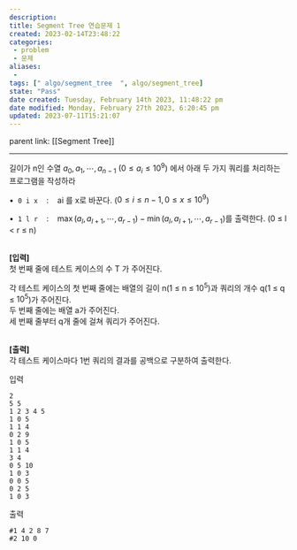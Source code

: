 ```yaml
---
description:
title: Segment Tree 연습문제 1
created: 2023-02-14T23:48:22
categories: 
 - problem
 - 문제
aliases: 
 - 
tags: [" algo/segment_tree  ", algo/segment_tree]
state: "Pass"
date created: Tuesday, February 14th 2023, 11:48:22 pm
date modified: Monday, February 27th 2023, 6:20:45 pm
updated: 2023-07-11T15:21:07
---
```

parent link: [[Segment Tree]]

---

길이가 n인 수열 $a_0, a_1, \cdots, a_{n-1}$ $(0 ≤ a_i ≤ 10^9)$ 에서 아래 두 가지 쿼리를 처리하는 프로그램을 작성하라

  
•  `0 i x`    :    ai 를 x로 바꾼다. ($0 ≤ i ≤ n - 1, 0 ≤ x ≤ 10^9$)

•  `1 l r`    :    $\max(a_l, a_{l+1}, \cdots , a_{r-1}) - \min(a_l, a_{l+1}, \cdots , a_{r-1})$를 출력한다. (0 ≤ l < r ≤ n)  
 

**[입력]**  
첫 번째 줄에 테스트 케이스의 수 T 가 주어진다.

각 테스트 케이스의 첫 번째 줄에는 배열의 길이 n(1 ≤ n ≤ $10^5$)과 쿼리의 개수 q(1 ≤ q ≤ $10^5$)가 주어진다.  
두 번째 줄에는 배열 a가 주어진다.  
세 번째 줄부터 q개 줄에 걸쳐 쿼리가 주어진다.  
 

**[출력]**  
각 테스트 케이스마다 1번 쿼리의 결과를 공백으로 구분하여 출력한다.

입력
```
2  
5 5  
1 2 3 4 5  
1 0 5  
1 1 4  
0 2 9  
1 0 5  
1 1 4  
3 4  
0 5 10  
1 0 3  
0 0 5  
0 2 5  
1 0 3
```

출력
```
#1 4 2 8 7  
#2 10 0
```
